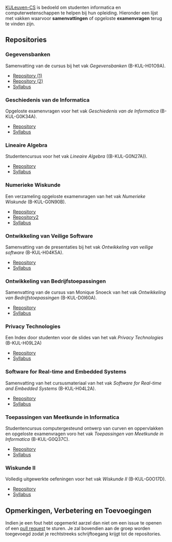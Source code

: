 [KULeuven-CS](https://github.com/KULeuven-CS) is bedoeld om studenten informatica en computerwetenschappen te helpen bij hun opleiding. Hieronder een lijst met vakken waarvoor **samenvattingen** of opgeloste **examenvragen** terug te vinden zijn. 

## Repositories

### Gegevensbanken 
Samenvatting van de cursus bij het vak *Gegevensbanken* (B-KUL-H01O9A).

  - [Repository (1)](https://github.com/KULeuven-CS/Databases)
  - [Repository (2)](https://github.com/NorfairKing/Gegevensbanken-Tutorials)
  - [Syllabus](http://onderwijsaanbod.kuleuven.be/syllabi/n/H01O9AN.htm)

### Geschiedenis van de Informatica
Opgeloste examenvragen voor het vak *Geschiedenis van de Informatica* (B-KUL-G0K34A). 

  - [Repository](https://github.com/KULeuven-CS/GeschiedenisInformatica)
  - [Syllabus](http://onderwijsaanbod.kuleuven.be/syllabi/n/G0K34AN.htm)

### Lineaire Algebra
Studentencursus voor het vak *Lineaire Algebra* ((B-KUL-G0N27A)).

  - [Repository](https://github.com/NorfairKing/lineairealgebra)
  - [Syllabus](http://onderwijsaanbod.kuleuven.be/syllabi/n/G0N27AN.htm)

### Numerieke Wiskunde
Een verzameling opgeloste examenvragen van het vak *Numerieke Wiskunde* (B-KUL-G0N90B).

  - [Repository](https://github.com/KULeuven-CS/NumeriekeWiskunde)
  - [Repository2](https://github.com/NorfairKing/all-you-can-carry)
  - [Syllabus](http://onderwijsaanbod.kuleuven.be/syllabi/n/G0N90BN.htm)

### Ontwikkeling van Veilige Software
Samenvatting van de presentaties bij het vak *Ontwikkeling van veilige software* (B-KUL-H04K5A).

  - [Repository](https://github.com/KULeuven-CS/OVS)
  - [Syllabus](http://onderwijsaanbod.kuleuven.be/syllabi/n/H04K5AN.htm)

### Ontwikkeling van Bedrijfstoepassingen
Samenvatting van de cursus van Monique Snoeck van het vak *Ontwikkeling van Bedrijfstoepassingen* (B-KUL-D0I60A).

  - [Repository](https://github.com/KULeuven-CS/OBT)
  - [Syllabus](http://onderwijsaanbod.kuleuven.be/syllabi/n/D0I60AN.htm)

### Privacy Technologies
Een Index door studenten voor de slides van het vak *Privacy Technologies* (B-KUL-H09L2A)

  - [Repository](https://github.com/KULeuven-CS/Privacy-Technologies)
  - [Syllabus](https://onderwijsaanbod.kuleuven.be/syllabi/e/H09L2AE.htm)

### Software for Real-time and Embedded Systems
Samenvatting van het cursusmateriaal van het vak *Software for Real-time and Embedded Systems* (B-KUL-H04L2A).

  - [Repository](https://github.com/KULeuven-CS/SORTES)
  - [Syllabus](http://onderwijsaanbod.kuleuven.be/2013/syllabi/e/H04L2AE.htm)

### Toepassingen van Meetkunde in Informatica
Studentencursus computergesteund ontwerp van curven en oppervlakken en opgeloste examenvragen voro het vak *Toepassingen van Meetkunde in Informatica* (B-KUL-G0Q37C).

  - [Repository](https://github.com/NorfairKing/TMI-Notities)
  - [Syllabus](http://onderwijsaanbod.kuleuven.be/syllabi/n/G0Q37CN.htm)

### Wiskunde II
Volledig uitgewerkte oefeningen voor het vak *Wiskunde II* (B-KUL-G0O17D).

  - [Repository](https://github.com/NorfairKing/Wiskunde-II-Oplossingen-van-Oefeningen)
  - [Syllabus](http://onderwijsaanbod.kuleuven.be/syllabi/n/G0O17DN.htm)

## Opmerkingen, Verbetering en Toevoegingen
Indien je een fout hebt opgemerkt aarzel dan niet om een issue te openen of een [pull request](https://help.github.com/articles/using-pull-requests) te sturen. Je zal bovendien aan de groep worden toegevoegd zodat je rechtstreeks schrijftoegang krijgt tot de repositories. 
